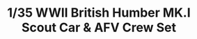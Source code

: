 ---
layout: product
title: "1/35 WWII British Humber MK.I Scout Car & AFV Crew Set"
price: "TBA" 
desc: "Maketa"
img_path: "/assets/img/BRNC35009SP.webp"
brand: "Bronco"
available: false
special_offer: false
new: false
soon: false
cat: "010000"
subcat: "015800"
subsubcat: "0N/A"
sifra: "BRNC35009SP"
popular: false
---